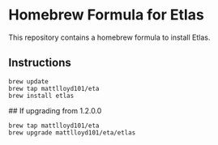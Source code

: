 # Homebrew Formula for Etlas

This repository contains a homebrew formula to install Etlas.

## Instructions

```
brew update
brew tap mattlloyd101/eta
brew install etlas
``` 

## If upgrading from 1.2.0.0

```
brew tap mattlloyd101/eta
brew upgrade mattlloyd101/eta/etlas
```
